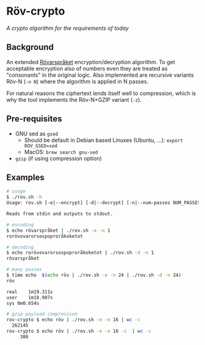 # Röv-crypto

*A crypto algorithm for the requirements of today*

## Background

An extended [Rövarspråket](https://en.wikipedia.org/wiki/R%C3%B6varspr%C3%A5ket) encryption/decryption algorithm. To get acceptable encryption also of numbers even they are treated as "consonants" in the original logic. Also implemented are recursive variants Röv-N (`-n N`) where the algorithm is applied in N passes.

For natural reasons the ciphertext lends itself well to compression, which
is why the tool implements the Röv-N+GZIP variant (`-z`).

## Pre-requisites

* GNU sed as `gsed`
  * Should be default in Debian based Linuxes (Ubuntu, ...): `export ROV_GSED=sed` 
  * MacOS: `brew search gnu-sed`
* `gzip` (if using compression option)

## Examples

```bash
# usage
$ ./rov.sh -h
Usage: rov.sh [-e|--encrypt] [-d|--decrypt] [-n|--num-passes NUM_PASSES=1] [-z|--gzip]

Reads from stdin and outputs to stdout.

# encoding
$ echo rövarspråket | ./rov.sh -e -n 1
rorövovarorsospoproråkoketot

# decoding
$ echo rorövovarorsospoproråkoketot | ./rov.sh -d -n 1
rövarspråket

# many passes
$ time echo  $(echo röv | ./rov.sh -e -n 24 | ./rov.sh -d -n 24)
röv

real	1m19.311s
user	1m18.907s
sys	0m0.654s

# gzip payload compression
rov-crypto $ echo röv | ./rov.sh -e -n 16 | wc -c
  262145
rov-crypto $ echo röv | ./rov.sh -e -n 16 -z  | wc -c
     300
```

